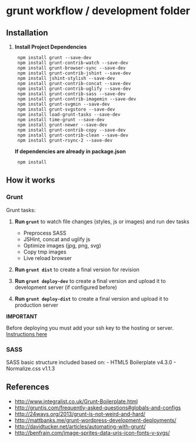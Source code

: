 # **grunt workflow / development folder**

## Installation

1. **Install Project Dependencies**

        npm install grunt --save-dev
        npm install grunt-contrib-watch --save-dev
        npm install grunt-browser-sync --save-dev
        npm install grunt-contrib-jshint --save-dev
        npm install jshint-stylish --save-dev
        npm install grunt-contrib-concat --save-dev
        npm install grunt-contrib-uglify --save-dev
        npm install grunt-contrib-sass --save-dev
        npm install grunt-contrib-imagemin --save-dev
        npm install grunt-svgmin --save-dev
        npm install grunt-svgstore --save-dev
        npm install load-grunt-tasks --save-dev
        npm install time-grunt --save-dev
        npm install grunt-newer --save-dev
        npm install grunt-contrib-copy --save-dev
        npm install grunt-contrib-clean --save-dev
        npm install grunt-rsync-2 --save-dev

    **If dependencies are already in package.json**

        npm install  

## How it works

### Grunt

Grunt tasks:

1. **Run `grunt`** to watch file changes (styles, js or images) and run dev tasks

    - Preprocess SASS
    - JSHint, concat and uglify js
    - Optimize images (jpg, png, svg)
    - Copy tmp images
    - Live reload browser

2. **Run `grunt dist`** to create a final version for revision
3. **Run `grunt deploy-dev`** to create a final version and upload it to development server (if configured before)
4. **Run `grunt deploy-dist`** to create a final version and upload it to production server

**IMPORTANT**

Before deploying you must add your ssh key to the hosting or server. [Instructions here](http://coolestguidesontheplanet.com/make-passwordless-ssh-connection-osx-10-9-mavericks-linux/)

### SASS
SASS basic structure included based on:
    - HTML5 Boilerplate v4.3.0
    - Normalize.css v1.1.3

## References

  - http://www.integralist.co.uk/Grunt-Boilerplate.html
  - http://gruntjs.com/frequently-asked-questions#globals-and-configs
  - http://24ways.org/2013/grunt-is-not-weird-and-hard/
  - http://mattbanks.me/grunt-wordpress-development-deployments/
  - http://davidtucker.net/articles/automating-with-grunt/
  - http://benfrain.com/image-sprites-data-uris-icon-fonts-v-svgs/
